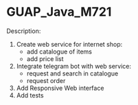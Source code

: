 # GUAP_Java_M721

Description:

1. Create web service for internet shop:
   - add catalogue of items
   - add price list
2. Integrate telegram bot with web service:
   - request and search in catalogue
   - request order 
3. Add Responsive Web interface
4. Add tests